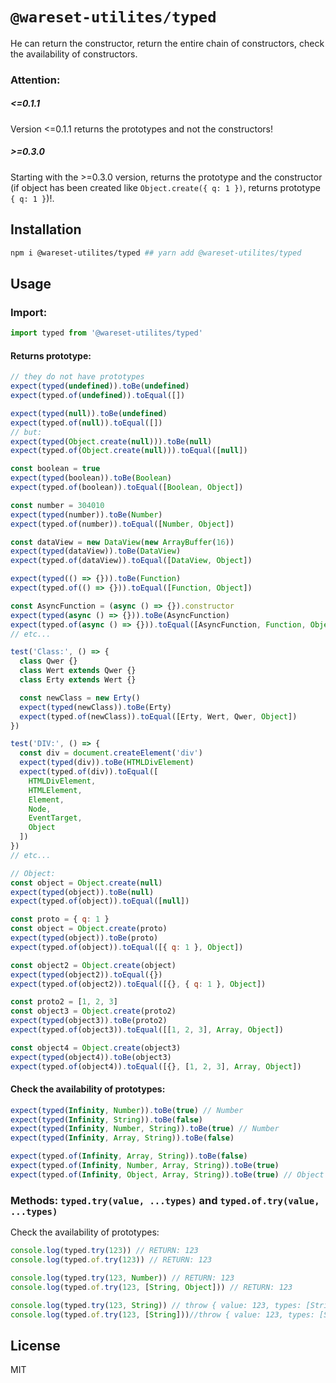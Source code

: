 # `@wareset-utilites/typed`

He can return the constructor, return the entire chain of constructors, check the availability of constructors.

### Attention:

##### <=0.1.1

Version <=0.1.1 returns the prototypes and not the constructors!

##### >=0.3.0

Starting with the >=0.3.0 version, returns the prototype and the constructor (if object has been created like `Object.create({ q: 1 })`, returns prototype `{ q: 1 }`)!.

## Installation

```bash
npm i @wareset-utilites/typed ## yarn add @wareset-utilites/typed
```

## Usage

### Import:

```js
import typed from '@wareset-utilites/typed'
```

#### Returns prototype:

```js
// they do not have prototypes
expect(typed(undefined)).toBe(undefined)
expect(typed.of(undefined)).toEqual([])

expect(typed(null)).toBe(undefined)
expect(typed.of(null)).toEqual([])
// but:
expect(typed(Object.create(null))).toBe(null)
expect(typed.of(Object.create(null))).toEqual([null])

const boolean = true
expect(typed(boolean)).toBe(Boolean)
expect(typed.of(boolean)).toEqual([Boolean, Object])

const number = 304010
expect(typed(number)).toBe(Number)
expect(typed.of(number)).toEqual([Number, Object])

const dataView = new DataView(new ArrayBuffer(16))
expect(typed(dataView)).toBe(DataView)
expect(typed.of(dataView)).toEqual([DataView, Object])

expect(typed(() => {})).toBe(Function)
expect(typed.of(() => {})).toEqual([Function, Object])

const AsyncFunction = (async () => {}).constructor
expect(typed(async () => {})).toBe(AsyncFunction)
expect(typed.of(async () => {})).toEqual([AsyncFunction, Function, Object])
// etc...

test('Class:', () => {
  class Qwer {}
  class Wert extends Qwer {}
  class Erty extends Wert {}

  const newClass = new Erty()
  expect(typed(newClass)).toBe(Erty)
  expect(typed.of(newClass)).toEqual([Erty, Wert, Qwer, Object])
})

test('DIV:', () => {
  const div = document.createElement('div')
  expect(typed(div)).toBe(HTMLDivElement)
  expect(typed.of(div)).toEqual([
    HTMLDivElement,
    HTMLElement,
    Element,
    Node,
    EventTarget,
    Object
  ])
})
// etc...

// Object:
const object = Object.create(null)
expect(typed(object)).toBe(null)
expect(typed.of(object)).toEqual([null])

const proto = { q: 1 }
const object = Object.create(proto)
expect(typed(object)).toBe(proto)
expect(typed.of(object)).toEqual([{ q: 1 }, Object])

const object2 = Object.create(object)
expect(typed(object2)).toEqual({})
expect(typed.of(object2)).toEqual([{}, { q: 1 }, Object])

const proto2 = [1, 2, 3]
const object3 = Object.create(proto2)
expect(typed(object3)).toBe(proto2)
expect(typed.of(object3)).toEqual([[1, 2, 3], Array, Object])

const object4 = Object.create(object3)
expect(typed(object4)).toBe(object3)
expect(typed.of(object4)).toEqual([{}, [1, 2, 3], Array, Object])
```

#### Check the availability of prototypes:

```js
expect(typed(Infinity, Number)).toBe(true) // Number
expect(typed(Infinity, String)).toBe(false)
expect(typed(Infinity, Number, String)).toBe(true) // Number
expect(typed(Infinity, Array, String)).toBe(false)

expect(typed.of(Infinity, Array, String)).toBe(false)
expect(typed.of(Infinity, Number, Array, String)).toBe(true)
expect(typed.of(Infinity, Object, Array, String)).toBe(true) // Object
```

### Methods: `typed.try(value, ...types)` and `typed.of.try(value, ...types)`

Check the availability of prototypes:

```js
console.log(typed.try(123)) // RETURN: 123
console.log(typed.of.try(123)) // RETURN: 123

console.log(typed.try(123, Number)) // RETURN: 123
console.log(typed.of.try(123, [String, Object])) // RETURN: 123

console.log(typed.try(123, String)) // throw { value: 123, types: [String] }
console.log(typed.of.try(123, [String]))//throw { value: 123, types: [String] }
```

## License

MIT
